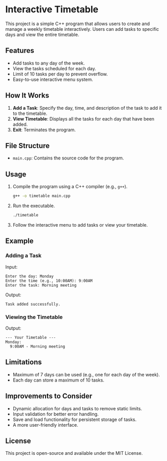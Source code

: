 # Interactive Timetable

This project is a simple C++ program that allows users to create and manage a weekly timetable interactively. Users can add tasks to specific days and view the entire timetable.

## Features
- Add tasks to any day of the week.
- View the tasks scheduled for each day.
- Limit of 10 tasks per day to prevent overflow.
- Easy-to-use interactive menu system.

## How It Works
1. **Add a Task**: Specify the day, time, and description of the task to add it to the timetable.
2. **View Timetable**: Displays all the tasks for each day that have been added.
3. **Exit**: Terminates the program.

## File Structure
- `main.cpp`: Contains the source code for the program.

## Usage
1. Compile the program using a C++ compiler (e.g., `g++`).
   ```bash
   g++ -o timetable main.cpp
   ```
2. Run the executable.
   ```bash
   ./timetable
   ```
3. Follow the interactive menu to add tasks or view your timetable.

## Example
### Adding a Task
Input:
```
Enter the day: Monday
Enter the time (e.g., 10:00AM): 9:00AM
Enter the task: Morning meeting
```
Output:
```
Task added successfully.
```

### Viewing the Timetable
Output:
```
--- Your Timetable ---
Monday:
  9:00AM - Morning meeting
```

## Limitations
- Maximum of 7 days can be used (e.g., one for each day of the week).
- Each day can store a maximum of 10 tasks.

## Improvements to Consider
- Dynamic allocation for days and tasks to remove static limits.
- Input validation for better error handling.
- Save and load functionality for persistent storage of tasks.
- A more user-friendly interface.

## License
This project is open-source and available under the MIT License.

